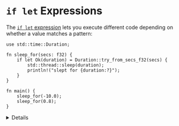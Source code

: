 # `if let` Expressions

The
[`if let` expression](https://doc.rust-lang.org/reference/expressions/if-expr.html#if-let-expressions)
lets you execute different code depending on whether a value matches a pattern:

```rust,editable
use std::time::Duration;

fn sleep_for(secs: f32) {
    if let Ok(duration) = Duration::try_from_secs_f32(secs) {
        std::thread::sleep(duration);
        println!("slept for {duration:?}");
    }
}

fn main() {
    sleep_for(-10.0);
    sleep_for(0.8);
}
```

<details>

- Unlike `match`, `if let` does not have to cover all branches. This can make it
  more concise than `match`.
- A common usage is handling `Some` values when working with `Option`.
- Unlike `match`, `if let` does not support guard clauses for pattern matching.
- With an `else` clause, this can be used as an expression.

</details>
